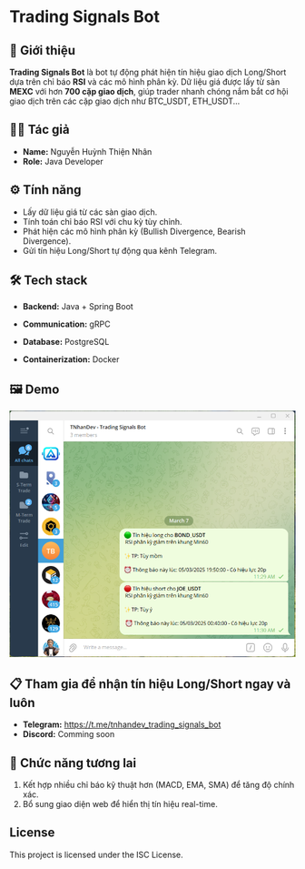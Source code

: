 # Trading Signals Bot

## 👋 Giới thiệu

**Trading Signals Bot** là bot tự động phát hiện tín hiệu giao dịch Long/Short dựa trên chỉ báo **RSI** và các mô hình
phân
kỳ. Dữ liệu giá được lấy từ sàn **MEXC** với hơn **700 cặp giao dịch**, giúp trader nhanh chóng nắm bắt cơ hội giao
dịch trên các cặp giao dịch như BTC_USDT, ETH_USDT...

## 👨‍💻 Tác giả

- **Name:** Nguyễn Huỳnh Thiện Nhân
- **Role:** Java Developer

## ⚙️ Tính năng

- Lấy dữ liệu giá từ các sàn giao dịch.
- Tính toán chỉ báo RSI với chu kỳ tùy chỉnh.
- Phát hiện các mô hình phân kỳ (Bullish Divergence, Bearish Divergence).
- Gửi tín hiệu Long/Short tự động qua kênh Telegram.

## 🛠️ Tech stack

- **Backend:** Java + Spring Boot

- **Communication:** gRPC

- **Database:** PostgreSQL

- **Containerization:** Docker

## 🖼️ Demo

![Signals From Telegram](demo/signals-from-telegram.png)

## 📋 Tham gia để nhận tín hiệu Long/Short ngay và luôn

- **Telegram:** https://t.me/tnhandev_trading_signals_bot
- **Discord:** Comming soon

## 🥲 Chức năng tương lai

1. Kết hợp nhiều chỉ báo kỹ thuật hơn (MACD, EMA, SMA) để tăng độ chính xác.
2. Bổ sung giao diện web để hiển thị tín hiệu real-time.

## License

This project is licensed under the ISC License.
